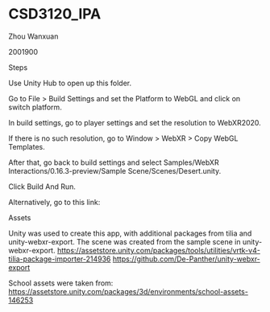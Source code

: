 # CSD3120_IPA
Zhou Wanxuan

2001900



Steps

Use Unity Hub to open up this folder.

Go to File > Build Settings and set the Platform to WebGL and click on switch platform. 

In build settings, go to player settings and set the resolution to WebXR2020. 

If there is no such resolution, go to Window > WebXR > Copy WebGL Templates.

After that, go back to build settings and select 
Samples/WebXR Interactions/0.16.3-preview/Sample Scene/Scenes/Desert.unity.

Click Build And Run.

Alternatively, go to this link:




Assets

Unity was used to create this app, with additional packages from tilia and unity-webxr-export.
The scene was created from the sample scene in unity-webxr-export.
https://assetstore.unity.com/packages/tools/utilities/vrtk-v4-tilia-package-importer-214936
https://github.com/De-Panther/unity-webxr-export

School assets were taken from:
https://assetstore.unity.com/packages/3d/environments/school-assets-146253
